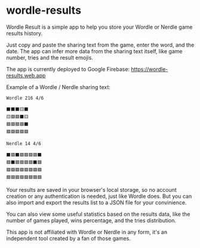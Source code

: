 # wordle-results

Wordle Result is a simple app to help you store your Wordle or Nerdle game results history.

Just copy and paste the sharing text from the game, enter the word, and the date. The app can infer more data from the sharing text itself, like game number, tries and the result emojis.

The app is currently deployed to Google Firebase: https://wordle-results.web.app

Example of a Wordle / Nerdle sharing text:

```
Wordle 216 4/6

⬛⬛⬛🟨⬛
🟨🟩🟩⬛🟨
🟩🟩🟩🟩⬛
🟩🟩🟩🟩🟩

Nerdle 14 4/6

⬛️🟪⬛️🟪🟪🟪🟪⬛️
🟩⬛️🟩🟪🟪🟪⬛️🟩
🟩🟩🟩🟩🟩🟪🟩🟪
🟩🟩🟩🟩🟩🟩🟩🟩
```

Your results are saved in your browser's local storage, so no account creation or any authentication is needed, just like Wordle does. But you can also import and export the results list to a JSON file for your convinience.

You can also view some useful statistics based on the results data, like the number of games played, wins percentage, and the tries distribution.

This app is not affiliated with Wordle or Nerdle in any form, it's an independent tool created by a fan of those games.

